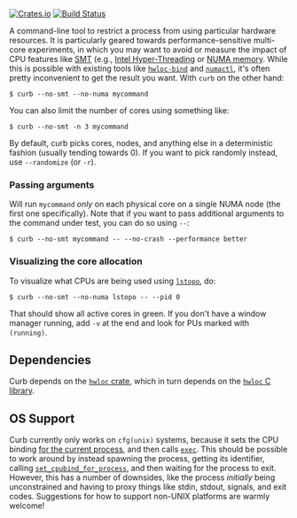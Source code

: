 [![Crates.io](https://img.shields.io/crates/v/curb.svg)](https://crates.io/crates/curb)
[![Build Status](https://travis-ci.com/jonhoo/curb.svg?branch=master)](https://travis-ci.com/jonhoo/curb)

A command-line tool to restrict a process from using particular hardware
resources. It is particularly geared towards performance-sensitive
multi-core experiments, in which you may want to avoid or measure the
impact of CPU features like [SMT] (e.g., [Intel Hyper-Threading] or
[NUMA memory]. While this is possible with existing tools like
[`hwloc-bind`] and [`numactl`], it's often pretty inconvenient to get
the result you want. With `curb` on the other hand:

```console
$ curb --no-smt --no-numa mycommand
```

You can also limit the number of cores using something like:

```console
$ curb --no-smt -n 3 mycommand
```

By default, curb picks cores, nodes, and anything else in a
deterministic fashion (usually tending towards 0). If you want to pick
randomly instead, use `--randomize` (or `-r`).


### Passing arguments

Will run `mycommand` _only_ on each physical core on a single NUMA node
(the first one specifically). Note that if you want to pass additional
arguments to the command under test, you can do so using `--`:

```console
$ curb --no-smt mycommand -- --no-crash --performance better
```

### Visualizing the core allocation

To visualize what CPUs are being used using [`lstopo`], do:

```console
$ curb --no-smt --no-numa lstopo -- --pid 0
```

That should show all active cores in green. If you don't have a window
manager running, add `-v` at the end and look for PUs marked with
`(running)`.

## Dependencies

Curb depends on the [`hwloc` crate], which in turn depends on the
[`hwloc` C library].

## OS Support

Curb currently only works on `cfg(unix)` systems, because it sets the
CPU binding [for the current process], and then calls [`exec`]. This
should be possible to work around by instead spawning the process,
getting its identifier, calling [`set_cpubind_for_process`], and then
waiting for the process to exit. However, this has a number of
downsides, like the process _initially_ being unconstrained and having
to proxy things like stdin, stdout, signals, and exit codes. Suggestions
for how to support non-UNIX platforms are warmly welcome!


  [SMT]: https://en.wikipedia.org/wiki/Simultaneous_multithreading
  [Intel Hyper-Threading]: https://en.wikipedia.org/wiki/Hyper-threading
  [NUMA memory]: https://en.wikipedia.org/wiki/Non-uniform_memory_access
  [`hwloc-bind`]: https://linux.die.net/man/1/hwloc-bind
  [`numactl`]: https://github.com/numactl/numactl
  [`lstopo`]: https://linux.die.net/man/1/lstopo
  [`hwloc` crate]: https://github.com/daschl/hwloc-rs
  [`hwloc` C library]: https://github.com/daschl/hwloc-rs#prerequisites
  [for the current process]: https://docs.rs/hwloc/0.5.0/hwloc/struct.Topology.html#method.set_cpubind
  [`exec`]: https://doc.rust-lang.org/std/os/unix/process/trait.CommandExt.html#tymethod.exec
  [`set_cpubind_for_process`]: https://docs.rs/hwloc/0.5.0/hwloc/struct.Topology.html#method.set_cpubind_for_process
